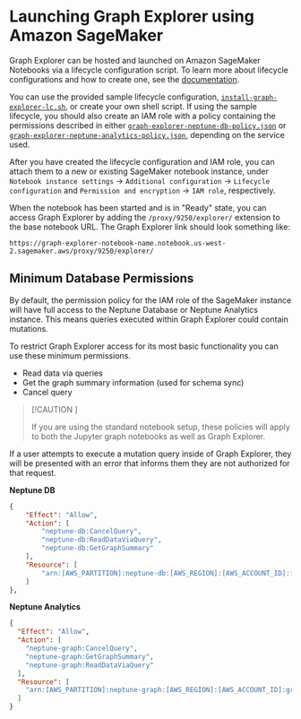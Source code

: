 # Launching Graph Explorer using Amazon SageMaker

Graph Explorer can be hosted and launched on Amazon SageMaker Notebooks via a
lifecycle configuration script. To learn more about lifecycle configurations and
how to create one, see the
[documentation](https://docs.aws.amazon.com/sagemaker/latest/dg/notebook-lifecycle-config.html).

You can use the provided sample lifecycle configuration,
[`install-graph-explorer-lc.sh`](install-graph-explorer-lc.sh), or create your
own shell script. If using the sample lifecycle, you should also create an IAM
role with a policy containing the permissions described in either
[`graph-explorer-neptune-db-policy.json`](graph-explorer-neptune-db-policy.json)
or
[`graph-explorer-neptune-analytics-policy.json`](graph-explorer-neptune-analytics-policy.json),
depending on the service used.

After you have created the lifecycle configuration and IAM role, you can attach
them to a new or existing SageMaker notebook instance, under
`Notebook instance settings` -> `Additional configuration` ->
`Lifecycle configuration` and `Permission and encryption` -> `IAM role`,
respectively.

When the notebook has been started and is in "Ready" state, you can access Graph
Explorer by adding the `/proxy/9250/explorer/` extension to the base notebook
URL. The Graph Explorer link should look something like:

```
https://graph-explorer-notebook-name.notebook.us-west-2.sagemaker.aws/proxy/9250/explorer/
```

## Minimum Database Permissions

By default, the permission policy for the IAM role of the SageMaker instance
will have full access to the Neptune Database or Neptune Analytics instance. This means
queries executed within Graph Explorer could contain mutations.

To restrict Graph Explorer access for its most basic functionality you can use
these minimum permissions.

- Read data via queries
- Get the graph summary information (used for schema sync)
- Cancel query

<!-- prettier-ignore -->
> [!CAUTION
] 
> 
> If you are using the standard notebook setup, these policies will apply to both the Jupyter graph notebooks as well as Graph Explorer.

If a user attempts to execute a mutation query inside of Graph Explorer, they
will be presented with an error that informs them they are not authorized for
that request.

**Neptune DB**

```json
{
    "Effect": "Allow",
    "Action": [
        "neptune-db:CancelQuery",
        "neptune-db:ReadDataViaQuery",
        "neptune-db:GetGraphSummary"
    ],
    "Resource": [
        "arn:[AWS_PARTITION]:neptune-db:[AWS_REGION]:[AWS_ACCOUNT_ID]:[NEPTUNE_CLUSTER_RESOURCE_ID]/*"
    ]
},
```

**Neptune Analytics**

```json
{
  "Effect": "Allow",
  "Action": [
    "neptune-graph:CancelQuery",
    "neptune-graph:GetGraphSummary",
    "neptune-graph:ReadDataViaQuery"
  ],
  "Resource": [
    "arn:[AWS_PARTITION]:neptune-graph:[AWS_REGION]:[AWS_ACCOUNT_ID]:graph/[NEPTUNE_GRAPH_RESOURCE_ID]"
  ]
}
```
